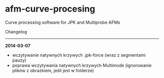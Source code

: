 afm-curve-procesing
===================

Curve processing software for JPK and Multiprobe AFMs


Changelog
_________

**2014-03-07**
* wczytywanie natywnych krzywych .jpk-force (wraz z segmentami pauzy)
* poprawa wczytywania natywnych krzywych Multimode (ignorowanie plików z obrazkiem, jeśli jest w folderze)
